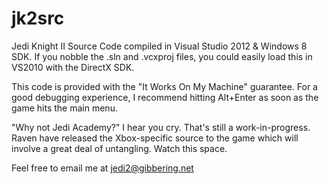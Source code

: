jk2src
======

Jedi Knight II Source Code compiled in Visual Studio 2012 &amp; Windows 8 SDK. If you nobble the .sln and .vcxproj files, you could easily load this in VS2010 with the DirectX SDK.

This code is provided with the "It Works On My Machine" guarantee. For a good debugging experience, I recommend hitting Alt+Enter as soon as the game hits the main menu.

"Why not Jedi Academy?" I hear you cry. That's still a work-in-progress. Raven have released the Xbox-specific source to the game which will involve a great deal of untangling. Watch this space.

Feel free to email me at jedi2@gibbering.net

